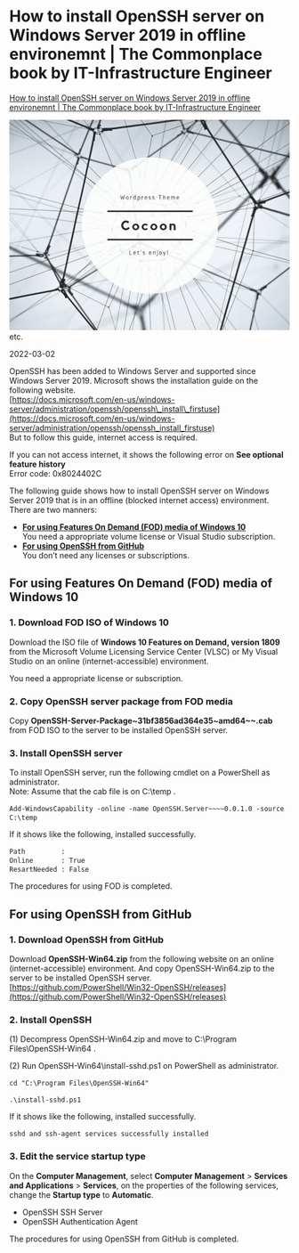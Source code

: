 # How to install OpenSSH server on Windows Server 2019 in offline environemnt | The Commonplace book by IT-Infrastructure Engineer
[How to install OpenSSH server on Windows Server 2019 in offline environemnt | The Commonplace book by IT-Infrastructure Engineer](https://it-infra-ya.com/en/ws19-sshserver_en/) 

 ![](https://github.com/ustczzh/MyClippings/blob/main/Images/2023-2-28%2012-44-43/10d2f903-56eb-4a77-9a0d-fb6c85b387a3.jpeg?raw=true)
    etc.

2022-03-02

OpenSSH has been added to Windows Server and supported since Windows Server 2019. Microsoft shows the installation guide on the following website.  
[https://docs.microsoft.com/en-us/windows-server/administration/openssh/openssh\_install\_firstuse](https://docs.microsoft.com/en-us/windows-server/administration/openssh/openssh_install_firstuse)  
But to follow this guide, internet access is required.

If you can not access internet, it shows the following error on **See optional feature history**  
Error code: 0x8024402C

The following guide shows how to install OpenSSH server on Windows Server 2019 that is in an offline (blocked internet access) environment.  
There are two manners:

*   [**For using Features On Demand (FOD) media of Windows 10**](#using-fod)  
    You need a appropriate volume license or Visual Studio subscription.
*   **[For using OpenSSH from GitHub](#using-github)**  
    You don’t need any licenses or subscriptions.

For using Features On Demand (FOD) media of Windows 10
------------------------------------------------------

### 1\. Download FOD ISO of Windows 10

Download the ISO file of **Windows 10 Features on Demand, version 1809** from the Microsoft Volume Licensing Service Center (VLSC) or My Visual Studio on an online (internet-accessible) environment.

You need a appropriate license or subscription.

### 2\. Copy OpenSSH server package from FOD media

Copy **OpenSSH-Server-Package~31bf3856ad364e35~amd64~~.cab** from FOD ISO to the server to be installed OpenSSH server.

### 3\. Install OpenSSH server

To install OpenSSH server, run the following cmdlet on a PowerShell as administrator.  
Note: Assume that the cab file is on C:\\temp .

```
Add-WindowsCapability -online -name OpenSSH.Server~~~~0.0.1.0 -source C:\temp
```

If it shows like the following, installed successfully.

```
Path         : 
Online       : True
ResartNeeded : False
```

The procedures for using FOD is completed.

For using OpenSSH from GitHub
-----------------------------

### 1\. Download OpenSSH from GitHub

Download **OpenSSH-Win64.zip** from the following website on an online (internet-accessible) environment. And copy OpenSSH-Win64.zip to the server to be installed OpenSSH server.  
[https://github.com/PowerShell/Win32-OpenSSH/releases](https://github.com/PowerShell/Win32-OpenSSH/releases)

### 2\. Install OpenSSH

(1) Decompress OpenSSH-Win64.zip and move to C:\\Program Files\\OpenSSH-Win64 .

(2) Run OpenSSH-Win64\\install-sshd.ps1 on PowerShell as administrator.

```
cd "C:\Program Files\OpenSSH-Win64"
```

```
.\install-sshd.ps1
```

If it shows like the following, installed successfully.

```
sshd and ssh-agent services successfully installed
```

### 3\. Edit the service startup type

On the **Computer Management**, select **Computer Management** \> **Services and Applications** \> **Services**, on the properties of the following services, change the **Startup type** to **Automatic**.

*   OpenSSH SSH Server
*   OpenSSH Authentication Agent

The procedures for using OpenSSH from GitHub is completed.